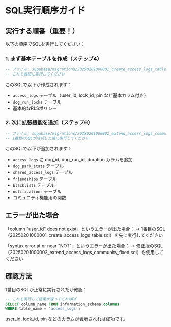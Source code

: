 # SQL実行順序ガイド

## 実行する順番（重要！）

以下の順序でSQLを実行してください：

### 1. まず基本テーブルを作成（ステップ4）
```sql
-- ファイル: supabase/migrations/20250201000001_create_access_logs_table.sql
-- これを最初に実行してください
```

このSQLで以下が作成されます：
- `access_logs` テーブル（user_id, lock_id, pin など基本カラム付き）
- `dog_run_locks` テーブル
- 基本的なRLSポリシー

### 2. 次に拡張機能を追加（ステップ6）
```sql
-- ファイル: supabase/migrations/20250201000002_extend_access_logs_community_fixed.sql
-- 1番目のSQLが成功した後に実行してください
```

このSQLで以下が追加されます：
- `access_logs` に dog_id, dog_run_id, duration カラムを追加
- `dog_park_stats` テーブル
- `shared_access_logs` テーブル
- `friendships` テーブル
- `blacklists` テーブル
- `notifications` テーブル
- コミュニティ機能用の関数

## エラーが出た場合

「column "user_id" does not exist」というエラーが出た場合：
→ 1番目のSQL（20250201000001_create_access_logs_table.sql）を先に実行してください

「syntax error at or near "NOT"」というエラーが出た場合：
→ 修正版のSQL（20250201000002_extend_access_logs_community_fixed.sql）を使用してください

## 確認方法

1番目のSQLが正常に実行されたか確認：
```sql
-- これを実行して結果が返ってくればOK
SELECT column_name FROM information_schema.columns 
WHERE table_name = 'access_logs';
```

user_id, lock_id, pin などのカラムが表示されれば成功です。
